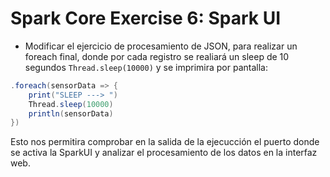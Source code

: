 # Spark Core Exercise 6: Spark UI

* Modificar el ejercicio de procesamiento de JSON, para realizar un foreach final, donde por cada registro se realiará un sleep de 10 segundos `Thread.sleep(10000)` y se imprimira por pantalla:

```scala
.foreach(sensorData => {
    print("SLEEP ---> ")
    Thread.sleep(10000)
    println(sensorData)
})
```

Esto nos permitira comprobar en la salida de la ejecucción el puerto donde se activa la SparkUI y analizar el procesamiento de los datos en la interfaz web.